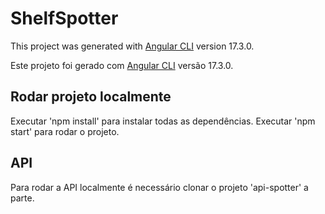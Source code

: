 # ShelfSpotter

This project was generated with [Angular CLI](https://github.com/angular/angular-cli) version 17.3.0.

Este projeto foi gerado com [Angular CLI](https://github.com/angular/angular-cli) versão 17.3.0.

## Rodar projeto localmente

Executar 'npm install' para instalar todas as dependências.
Executar 'npm start' para rodar o projeto.

## API

Para rodar a API localmente é necessário clonar o projeto 'api-spotter' a parte.
